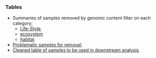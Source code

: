 ### Tables
- Summaries of samples removed by genomic content filter on each category;
    - [Life-Style](summary_problematic_lifes_tyle.csv);
    - [ecosystem](summary_problematic_ecosystem.csv)
    - [habitat](summary_problematic_habitat.csv)
- [Problematic samples for removal](problematic_samples.csv);
- [Cleaned table of samples to be used in downstream analysis](genomic_content_clean_table.csv).